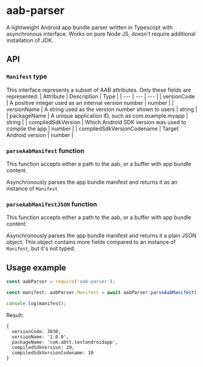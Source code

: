 # aab-parser

A lightweight Android app bundle parser written in Typescript with asynchronous interface. Works on pure Node JS, doesn't require additional installation of JDK.

## API

### `Manifest` type

This interface represents a subset of AAB attributes.
Only these fields are represented:
| Attribute | Description | Type |
| --- | --- | --- |
| versionCode | A positive integer used as an internal version number | number |
| versionName | A string used as the version number shown to users | string |
| packageName | A unique application ID, such as com.example.myapp | string |
| compiledSdkVersion | Which Android SDK version was used to compile the app | number |
| compiledSdkVersionCodename | Target Android version | number |

### `parseAabManifest` function

This function accepts either a path to the aab, or a buffer with app bundle content.

Asynchronously parses the app bundle manifest and returns it as an instance of `Manifest`.

### `parseAabManifestJSON` function

This function accepts either a path to the aab, or a buffer with app bundle content.

Asynchronously parses the app bundle manifest and returns it a plain JSON object. This object contains more fields compared to an instance of `Manifest`, but it's not typed.

## Usage example

```ts
const aabParser = require('aab-parser');

const manifest: aabParser.Manifest = await aabParser.parseAabManifest('./bundle.aab');

console.log(manifest);
```

Result:
```
{
  versionCode: 3830,
  versionName: '1.0.0',
  packageName: 'com.abtt.testandroidapp',
  compiledSdkVersion: 29,
  compiledSdkVersionCodename: 10
}
```
